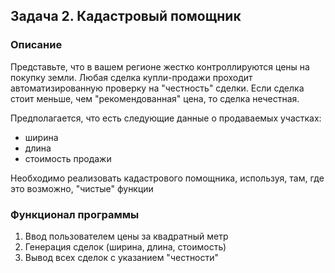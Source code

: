 ## Задача 2. Кадастровый помощник

### Описание
Представьте, что в вашем регионе жестко контроллируются цены на покупку земли. Любая сделка купли-продажи проходит автоматизированную проверку на "честность" сделки. Если сделка стоит меньше, чем "рекомендованная" цена, то сделка нечестная.

Предполагается, что есть следующие данные о продаваемых участках:
+ ширина
+ длина
+ стоимость продажи

Необходимо реализовать кадастрового помощника, используя, там, где это возможно, "чистые" функции

### Функционал программы
1. Ввод пользователем цены за квадратный метр
2. Генерация сделок (ширина, длина, стоимость)
3. Вывод всех сделок с указанием "честности"
